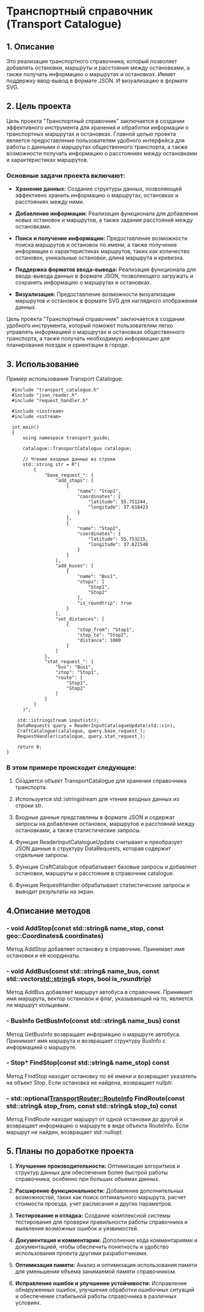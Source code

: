 # Транспортный справочник (Transport Сatalogue)

## 1. Описание
Это реализация транспортного справочника, который позволяет добавлять остановки, маршруты и расстояния между остановками, а также получать информацию о маршрутах и остановках. Иммет поддержку ввод-вывод в формате JSON. И визуализацию в формате SVG.

## 2. Цель проекта
Цель проекта "Транспортный справочник" заключается в создании эффективного инструмента для хранения и обработки информации о транспортных маршрутах и остановках. Главной целью проекта является предоставление пользователям удобного интерфейса для работы с данными о маршрутах общественного транспорта, а также возможности получать информацию о расстояниях между остановками и характеристиках маршрутов.

### Основные задачи проекта включают:

* **Хранение данных:** Создание структуры данных, позволяющей эффективно хранить информацию о маршрутах, остановках и расстояниях между ними.

* **Добавление информации:** Реализация функционала для добавления новых остановок и маршрутов, а также задания расстояний между остановками.

* **Поиск и получение информации:** Предоставление возможности поиска маршрутов и остановок по имени, а также получение информации о характеристиках маршрутов, таких как количество остановок, уникальные остановки, длина маршрута и кривизна.

* **Поддержка форматов ввода-вывода:** Реализация функционала для ввода-вывода данных в формате JSON, позволяющего загружать и сохранять информацию о маршрутах и остановках.

* **Визуализация:** Предоставление возможности визуализации маршрутов и остановок в формате SVG для наглядного отображения данных.

Цель проекта "Транспортный справочник" заключается в создании удобного инструмента, который поможет пользователям легко управлять информацией о маршрутах и остановках общественного транспорта, а также получать необходимую информацию для планирования поездок и ориентации в городе.

## 3. Использование

Пример использования Transport Сatalogue:

	  #include "transport_catalogue.h"
	  #include "json_reader.h"
	  #include "request_handler.h"
	  
	  #include <iostream>
	  #include <sstream>
	  
	  int main()
	  {
	      using namespace transport_guide;
	  
	      catalogue::TransportCatalogue catalogue;
	  
	      // Чтение входных данных из строки
	      std::string str = R"(
	          {
	              "base_request_": {
	                  "add_stops": [
	                      {
	                          "name": "Stop1",
	                          "coordinates": {
	                              "latitude": 55.751244,
	                              "longitude": 37.618423
	                          }
	                      },
	                      {
	                          "name": "Stop2",
	                          "coordinates": {
	                              "latitude": 55.753215,
	                              "longitude": 37.621548
	                          }
	                      }
	                  ],
	                  "add_buses": [
	                      {
	                          "name": "Bus1",
	                          "stops": [
	                              "Stop1",
	                              "Stop2"
	                          ],
	                          "is_roundtrip": true
	                      }
	                  ],
	                  "set_distances": [
	                      {
	                          "stop_from": "Stop1",
	                          "stop_to": "Stop2",
	                          "distance": 1000
	                      }
	                  ]
	              },
	              "stat_request_": {
	                  "bus": "Bus1",
	                  "stop": "Stop1",
	                  "route": [
	                      "Stop1",
	                      "Stop2"
	                  ]
	              }
	          }
	      )";
	
	    std::istringstream input(str);
	    DataRequests query = ReaderInputCatalogueUpdate(std::cin);
	    CraftCatalogue(catalogue, query.base_request_);
	    RequestHandler(catalogue, query.stat_request_);
	
	    return 0;
	}

### В этом примере происходит следующее:

1. Создается объект TransportCatalogue для хранения справочника транспорта.

2. Используется std::istringstream для чтения входных данных из строки str.

3. Входные данные представлены в формате JSON и содержат запросы на добавление остановок, маршрутов и расстояний между остановками, а также статистические запросы.

4. Функция ReaderInputCatalogueUpdate считывает и преобразует JSON данные в структуру DataRequests, которая содержит отдельные запросы.

5. Функция CraftCatalogue обрабатывает базовые запросы и добавляет остановки, маршруты и расстояния в справочник catalogue.

6. Функция RequestHandler обрабатывает статистические запросы и выводит результаты на экран.

## 4.Описание методов
### - void AddStop(const std::string& name_stop, const geo::Coordinates& coordinates)
Метод AddStop добавляет остановку в справочник. Принимает имя остановки и её координаты.

### - void AddBus(const std::string& name_bus, const std::vector<std::string>& stops, bool is_roundtrip)
Метод AddBus добавляет маршрут автобуса в справочник. Принимает имя маршрута, вектор остановок и флаг, указывающий на то, является ли маршрут кольцевым.

### - BusInfo GetBusInfo(const std::string& name_bus) const
Метод GetBusInfo возвращает информацию о маршруте автобуса. Принимает имя маршрута и возвращает структуру BusInfo с информацией о маршруте.

### - Stop* FindStop(const std::string& name_stop) const
Метод FindStop находит остановку по её имени и возвращает указатель на объект Stop. Если остановка не найдена, возвращает nullptr.

### - std::optional<TransportRouter::RouteInfo> FindRoute(const std::string& stop_from, const std::string& stop_to) const
Метод FindRoute находит маршрут от одной остановки до другой и возвращает информацию о маршруте в виде объекта RouteInfo. Если маршрут не найден, возвращает std::nullopt.

## 5. Планы по доработке проекта
1. **Улучшение производительности:**
Оптимизация алгоритмов и структур данных для обеспечения более быстрой работы справочника, особенно при больших объемах данных.

2. **Расширение функциональности:**
Добавление дополнительных возможностей, таких как поиск оптимального маршрута, расчет стоимости проезда, учет расписания и других параметров.

3. **Тестирование и отладка:**
Создание комплексной системы тестирования для проверки правильности работы справочника и выявления возможных ошибок и уязвимостей.

4. **Документация и комментарии:**
Дополнение кода комментариями и документацией, чтобы обеспечить понятность и удобство использования проекта другими разработчиками.

5. **Оптимизация памяти:**
Анализ и оптимизация использования памяти для уменьшения объема занимаемой памяти справочником.

6. **Исправление ошибок и улучшение устойчивости:**
Исправление обнаруженных ошибок, улучшение обработки ошибочных ситуаций и обеспечение стабильной работы справочника в различных условиях.
